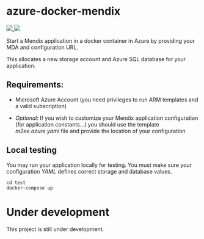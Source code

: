 # azure-docker-mendix

<a href="https://portal.azure.com/#create/Microsoft.Template/uri/https%3A%2F%2Fraw.githubusercontent.com%2FMendix%2Fazure-docker-mendix%2Fmaster%2Fazure-docker-mendix.json" target="_blank">
    <img src="http://azuredeploy.net/deploybutton.png"/>
</a>

<a href="http://armviz.io/#/?load=https%3A%2F%2Fraw.githubusercontent.com%2FMendix%2Fazure-docker-mendix%2Fmaster%2Fazure-docker-mendix.json" target="_blank">
    <img src="http://armviz.io/visualizebutton.png"/>
</a>


Start a Mendix application in a docker container in Azure by providing your MDA and configuration URL.

This allocates a new storage account and Azure SQL database for your application.

## Requirements:

* Microsoft Azure Account (you need privileges to run ARM templates and a valid subscription)

*  *Optional*: If you wish to customize your Mendix application configuration (for application constants...) you should use the template *m2ee.azure.yaml* file and provide the location of your configuration


## Local testing

You may run your application locally for testing. You must make sure your configuration *YAML* defines correct storage and database values.

```
cd test
docker-compose up
```

# Under development

This project is still under development.
